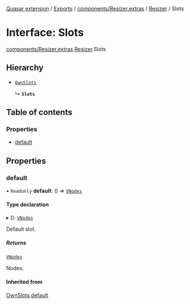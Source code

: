 [Quasar extension](../index.md) / [Exports](../modules.md) / [components/Resizer.extras](../modules/components_Resizer_extras.md) / [Resizer](../modules/components_Resizer_extras.Resizer.md) / Slots

# Interface: Slots

[components/Resizer.extras](../modules/components_Resizer_extras.md).[Resizer](../modules/components_Resizer_extras.Resizer.md).Slots

## Hierarchy

- [`OwnSlots`](components_Resizer_extras.Resizer.OwnSlots.md)

  ↳ **`Slots`**

## Table of contents

### Properties

- [default](components_Resizer_extras.Resizer.Slots.md#default)

## Properties

### default

• `Readonly` **default**: () => [`VNodes`](../modules/components_api_misc.md#vnodes)

#### Type declaration

▸ (): [`VNodes`](../modules/components_api_misc.md#vnodes)

Default slot.

##### Returns

[`VNodes`](../modules/components_api_misc.md#vnodes)

Nodes.

#### Inherited from

[OwnSlots](components_Resizer_extras.Resizer.OwnSlots.md).[default](components_Resizer_extras.Resizer.OwnSlots.md#default)
